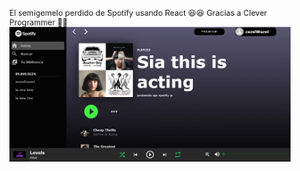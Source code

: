 
El semigemelo perdido de Spotify usando React  😆😆
Gracias a Clever Programmer 🚀🚀
<img  src="/capturas/mainpage.PNG" alt="paginaPrincipal" />

